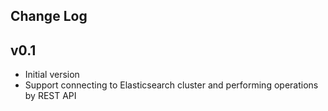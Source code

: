 Change Log
----------

## v0.1

- Initial version
- Support connecting to Elasticsearch cluster and performing operations by REST API